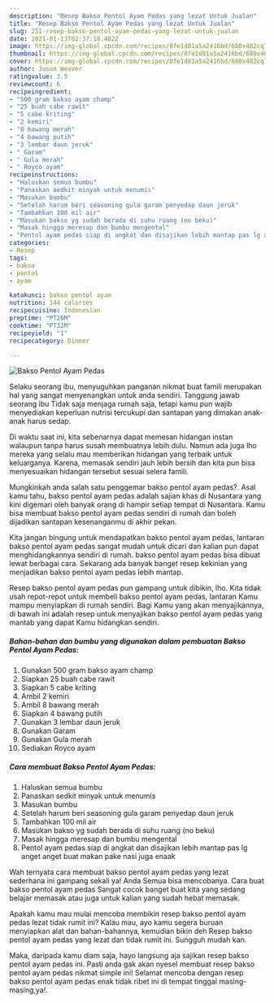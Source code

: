 ```yaml
---
description: "Resep Bakso Pentol Ayam Pedas yang lezat Untuk Jualan"
title: "Resep Bakso Pentol Ayam Pedas yang lezat Untuk Jualan"
slug: 251-resep-bakso-pentol-ayam-pedas-yang-lezat-untuk-jualan
date: 2021-01-13T02:37:18.402Z
image: https://img-global.cpcdn.com/recipes/8fe1d81a5a2416bd/680x482cq70/bakso-pentol-ayam-pedas-foto-resep-utama.jpg
thumbnail: https://img-global.cpcdn.com/recipes/8fe1d81a5a2416bd/680x482cq70/bakso-pentol-ayam-pedas-foto-resep-utama.jpg
cover: https://img-global.cpcdn.com/recipes/8fe1d81a5a2416bd/680x482cq70/bakso-pentol-ayam-pedas-foto-resep-utama.jpg
author: Jason Weaver
ratingvalue: 3.5
reviewcount: 6
recipeingredient:
- "500 gram bakso ayam champ"
- "25 buah cabe rawit"
- "5 cabe kriting"
- "2 kemiri"
- "8 bawang merah"
- "4 bawang putih"
- "3 lembar daun jeruk"
- " Garam"
- " Gula merah"
- " Royco ayam"
recipeinstructions:
- "Haluskan semua bumbu"
- "Panaskan sedkit minyak untuk menumis"
- "Masukan bumbu"
- "Setelah harum beri seasoning gula garam penyedap daun jeruk"
- "Tambahkan 100 mil air"
- "Masukan bakso yg sudah berada di suhu ruang (no beku)"
- "Masak hingga meresap dan bumbu mengental"
- "Pentol ayam pedas siap di angkat dan disajikan lebih mantap pas lg anget anget buat makan pake nasi juga enaak"
categories:
- Resep
tags:
- bakso
- pentol
- ayam

katakunci: bakso pentol ayam 
nutrition: 144 calories
recipecuisine: Indonesian
preptime: "PT26M"
cooktime: "PT32M"
recipeyield: "1"
recipecategory: Dinner

---
```



![Bakso Pentol Ayam Pedas](https://img-global.cpcdn.com/recipes/8fe1d81a5a2416bd/680x482cq70/bakso-pentol-ayam-pedas-foto-resep-utama.jpg)

Selaku seorang ibu, menyuguhkan panganan nikmat buat famili merupakan hal yang sangat menyenangkan untuk anda sendiri. Tanggung jawab seorang ibu Tidak saja menjaga rumah saja, tetapi kamu pun wajib menyediakan keperluan nutrisi tercukupi dan santapan yang dimakan anak-anak harus sedap.

Di waktu  saat ini, kita sebenarnya dapat memesan hidangan instan walaupun tanpa harus susah membuatnya lebih dulu. Namun ada juga lho mereka yang selalu mau memberikan hidangan yang terbaik untuk keluarganya. Karena, memasak sendiri jauh lebih bersih dan kita pun bisa menyesuaikan hidangan tersebut sesuai selera famili. 



Mungkinkah anda salah satu penggemar bakso pentol ayam pedas?. Asal kamu tahu, bakso pentol ayam pedas adalah sajian khas di Nusantara yang kini digemari oleh banyak orang di hampir setiap tempat di Nusantara. Kamu bisa membuat bakso pentol ayam pedas sendiri di rumah dan boleh dijadikan santapan kesenanganmu di akhir pekan.

Kita jangan bingung untuk mendapatkan bakso pentol ayam pedas, lantaran bakso pentol ayam pedas sangat mudah untuk dicari dan kalian pun dapat menghidangkannya sendiri di rumah. bakso pentol ayam pedas bisa dibuat lewat berbagai cara. Sekarang ada banyak banget resep kekinian yang menjadikan bakso pentol ayam pedas lebih mantap.

Resep bakso pentol ayam pedas pun gampang untuk dibikin, lho. Kita tidak usah repot-repot untuk membeli bakso pentol ayam pedas, lantaran Kamu mampu menyiapkan di rumah sendiri. Bagi Kamu yang akan menyajikannya, di bawah ini adalah resep untuk menyajikan bakso pentol ayam pedas yang mantab yang dapat Kamu hidangkan sendiri.

<!--inarticleads1-->

##### Bahan-bahan dan bumbu yang digunakan dalam pembuatan Bakso Pentol Ayam Pedas:

1. Gunakan 500 gram bakso ayam champ
1. Siapkan 25 buah cabe rawit
1. Siapkan 5 cabe kriting
1. Ambil 2 kemiri
1. Ambil 8 bawang merah
1. Siapkan 4 bawang putih
1. Gunakan 3 lembar daun jeruk
1. Gunakan  Garam
1. Gunakan  Gula merah
1. Sediakan  Royco ayam




<!--inarticleads2-->

##### Cara membuat Bakso Pentol Ayam Pedas:

1. Haluskan semua bumbu
1. Panaskan sedkit minyak untuk menumis
1. Masukan bumbu
1. Setelah harum beri seasoning gula garam penyedap daun jeruk
1. Tambahkan 100 mil air
1. Masukan bakso yg sudah berada di suhu ruang (no beku)
1. Masak hingga meresap dan bumbu mengental
1. Pentol ayam pedas siap di angkat dan disajikan lebih mantap pas lg anget anget buat makan pake nasi juga enaak




Wah ternyata cara membuat bakso pentol ayam pedas yang lezat sederhana ini gampang sekali ya! Anda Semua bisa mencobanya. Cara buat bakso pentol ayam pedas Sangat cocok banget buat kita yang sedang belajar memasak atau juga untuk kalian yang sudah hebat memasak.

Apakah kamu mau mulai mencoba membikin resep bakso pentol ayam pedas lezat tidak rumit ini? Kalau mau, ayo kamu segera buruan menyiapkan alat dan bahan-bahannya, kemudian bikin deh Resep bakso pentol ayam pedas yang lezat dan tidak rumit ini. Sungguh mudah kan. 

Maka, daripada kamu diam saja, hayo langsung aja sajikan resep bakso pentol ayam pedas ini. Pasti anda gak akan nyesel membuat resep bakso pentol ayam pedas nikmat simple ini! Selamat mencoba dengan resep bakso pentol ayam pedas enak tidak ribet ini di tempat tinggal masing-masing,ya!.

